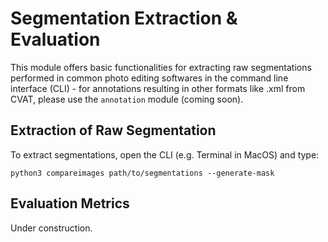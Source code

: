# Segmentation Extraction & Evaluation

This module offers basic functionalities for extracting raw segmentations performed in common photo editing softwares in the command line interface (CLI) - for annotations resulting in other formats like .xml from CVAT, please use the `annotation` module (coming soon).


## Extraction of Raw Segmentation
  To extract segmentations, open the CLI (e.g. Terminal in MacOS) and type:

  `python3 compareimages path/to/segmentations --generate-mask`




## Evaluation Metrics
  Under construction.
